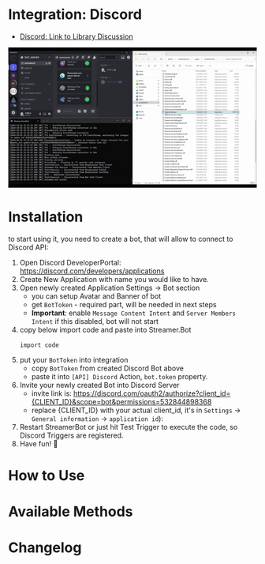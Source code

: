 ﻿# Integration: Discord

- [Discord: Link to Library Discussion](https://discord.com/channels/834650675224248362/1299390655780360323)

![DEMO](./docs/demo.gif)

# Installation
to start using it, you need to create a bot, that will allow to connect to Discord API:
1) Open Discord DeveloperPortal: https://discord.com/developers/applications
2) Create New Application with name you would like to have.
3) Open newly created Application Settings -> Bot section
   - you can setup Avatar and Banner of bot
   - get `BotToken` - required part, will be needed in next steps
   - **Important**: enable `Message Content Intent` and `Server Members Intent` if this disabled, bot will not start
4) copy below import code and paste into Streamer.Bot
   ```text
   import code
   ```
5) put your `BotToken` into integration
   - copy `BotToken` from created Discord Bot above
   - paste it into `[API] Discord` Action, `bot.token` property.
6) Invite your newly created Bot into Discord Server
   - invite link is: https://discord.com/oauth2/authorize?client_id={CLIENT_ID}&scope=bot&permissions=532844898368
   - replace {CLIENT_ID} with your actual client_id, it's in `Settings` -> `General information` -> `application id`): 
7) Restart StreamerBot or just hit Test Trigger to execute the code, so Discord Triggers are registered.
8) Have fun! 🙂

# How to Use

# Available Methods

# Changelog